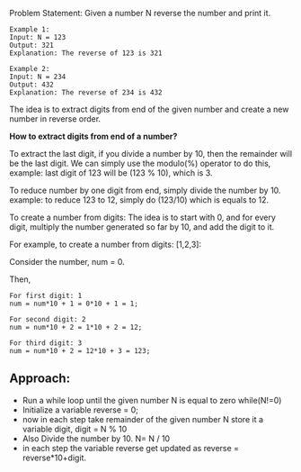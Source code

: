 Problem Statement: Given a number N reverse the number and print it.

```
Example 1:
Input: N = 123
Output: 321
Explanation: The reverse of 123 is 321

Example 2:
Input: N = 234
Output: 432
Explanation: The reverse of 234 is 432
```

The idea is to extract digits from end of the given number and create a new number in reverse order.

**How to extract digits from end of a number?**

To extract the last digit, if you divide a number by 10, then the remainder will be the last digit. We can simply use the modulo(%) operator to do this, example: last digit of 123 will be (123 % 10), which is 3.

To reduce number by one digit from end, simply divide the number by 10. example: to reduce 123 to 12, simply do (123/10) which is equals to 12.

To create a number from digits: The idea is to start with 0, and for every digit, multiply the number generated so far by 10, and add the digit to it.

For example, to create a number from digits: [1,2,3]:

Consider the number, num = 0.

Then,

```
For first digit: 1
num = num*10 + 1 = 0*10 + 1 = 1;

For second digit: 2
num = num*10 + 2 = 1*10 + 2 = 12;

For third digit: 3
num = num*10 + 2 = 12*10 + 3 = 123;
```

## Approach:

- Run a while loop until the given number N is equal to zero while(N!=0)
- Initialize a variable reverse = 0;
- now in each step take remainder of the given number N store it a variable digit, digit = N % 10
- Also Divide the number by 10. N= N / 10
- in each step the variable reverse get updated as reverse = reverse\*10+digit.
